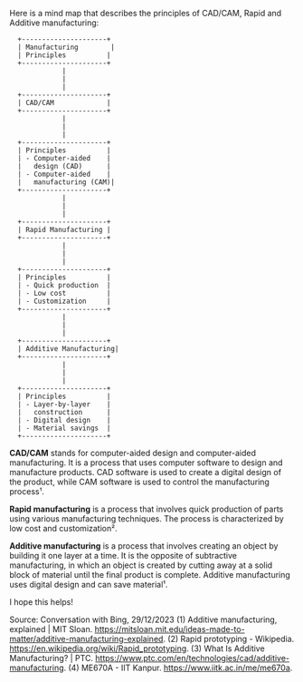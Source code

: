Here is a mind map that describes the principles of CAD/CAM, Rapid and Additive manufacturing:

```
  +---------------------+
  | Manufacturing        |
  | Principles          |
  +---------------------+
             |
             |
             |
  +---------------------+
  | CAD/CAM             |
  +---------------------+
             |
             |
             |
  +---------------------+
  | Principles          |
  | - Computer-aided    |
  |   design (CAD)      |
  | - Computer-aided    |
  |   manufacturing (CAM)|
  +---------------------+
             |
             |
             |
  +---------------------+
  | Rapid Manufacturing |
  +---------------------+
             |
             |
             |
  +---------------------+
  | Principles          |
  | - Quick production  |
  | - Low cost          |
  | - Customization     |
  +---------------------+
             |
             |
             |
  +---------------------+
  | Additive Manufacturing|
  +---------------------+
             |
             |
             |
  +---------------------+
  | Principles          |
  | - Layer-by-layer    |
  |   construction      |
  | - Digital design    |
  | - Material savings  |
  +---------------------+
```

**CAD/CAM** stands for computer-aided design and computer-aided manufacturing. It is a process that uses computer software to design and manufacture products. CAD software is used to create a digital design of the product, while CAM software is used to control the manufacturing process¹.

**Rapid manufacturing** is a process that involves quick production of parts using various manufacturing techniques. The process is characterized by low cost and customization².

**Additive manufacturing** is a process that involves creating an object by building it one layer at a time. It is the opposite of subtractive manufacturing, in which an object is created by cutting away at a solid block of material until the final product is complete. Additive manufacturing uses digital design and can save material¹.

I hope this helps!

Source: Conversation with Bing, 29/12/2023
(1) Additive manufacturing, explained | MIT Sloan. https://mitsloan.mit.edu/ideas-made-to-matter/additive-manufacturing-explained.
(2) Rapid prototyping - Wikipedia. https://en.wikipedia.org/wiki/Rapid_prototyping.
(3) What Is Additive Manufacturing? | PTC. https://www.ptc.com/en/technologies/cad/additive-manufacturing.
(4) ME670A - IIT Kanpur. https://www.iitk.ac.in/me/me670a.
